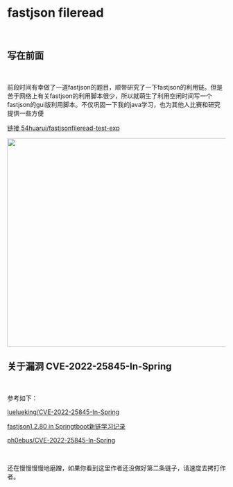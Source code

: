 # fastjson fileread

<br>

## 写在前面

<br>

前段时间有幸做了一道fastjson的题目，顺带研究了一下fastjson的利用链。但是苦于网络上有关fastjson的利用脚本很少，所以就萌生了利用空闲时间写一个fastjson的gui版利用脚本。不仅巩固一下我的java学习，也为其他人比赛和研究提供一些方便

[链接 54huarui/fastjsonfileread-test-exp](https://github.com/54huarui/fastjsonfileread-test-exp)


<img src="https://54huarui.github.io/blogs/pjfastjson/2.png" width="880" height="480">


<br>

## 关于漏洞 CVE-2022-25845-In-Spring

<br>

参考如下：

[luelueking/CVE-2022-25845-In-Spring](https://github.com/luelueking/CVE-2022-25845-In-Spring)

[fastjson1.2.80 in Springtboot新链学习记录](https://xz.aliyun.com/t/16708)

[ph0ebus/CVE-2022-25845-In-Spring](https://github.com/ph0ebus/CVE-2022-25845-In-Spring)

<br>

还在慢慢慢慢地磨蹭，如果你看到这里作者还没做好第二条链子，请速度去拷打作者。

